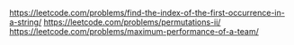 https://leetcode.com/problems/find-the-index-of-the-first-occurrence-in-a-string/
https://leetcode.com/problems/permutations-ii/
https://leetcode.com/problems/maximum-performance-of-a-team/